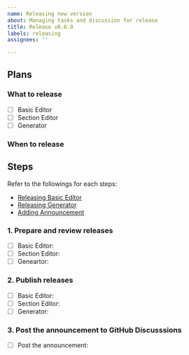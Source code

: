 ```yaml
---
name: Releasing new version
about: Managing tasks and discussion for release
title: Release v0.0.0
labels: releasing
assignees: ''

---
```


<!--
If necessary, describe the purpose, reason, and background for this release here.
-->

## Plans

### What to release

- [ ] Basic Editor
- [ ] Section Editor
- [ ] Generator

### When to release

<!-- Release data -->

## Steps

<!--
If this release includes only one of Editor or Generator, delete the checklist for the one not released.
-->

Refer to the followings for each steps:

- [Releasing Basic Editor](https://github.com/thinreports/thinreports-basic-editor#releasing-editor)
- [Releasing Generator](https://github.com/thinreports/thinreports-generator#releasing-generator)
- [Adding Announcement](https://github.com/thinreports/thinreports/discussions/new?category=announcement)

### 1. Prepare and review releases

- [ ] Basic Editor: <!-- put url for pull request here -->
- [ ] Section Editor: <!-- put url for pull request here -->
- [ ] Geneartor: <!-- put url for pull request here -->

### 2. Publish releases

- [ ] Basic Editor: <!-- put url for the published release here -->
- [ ] Section Editor: <!-- put url for the published release here -->
- [ ] Generator: <!-- put url for the published rubygem here -->

### 3. Post the announcement to GitHub Discusssions

- [ ] Post the announcement: <!-- put url for the posted announcement here -->
